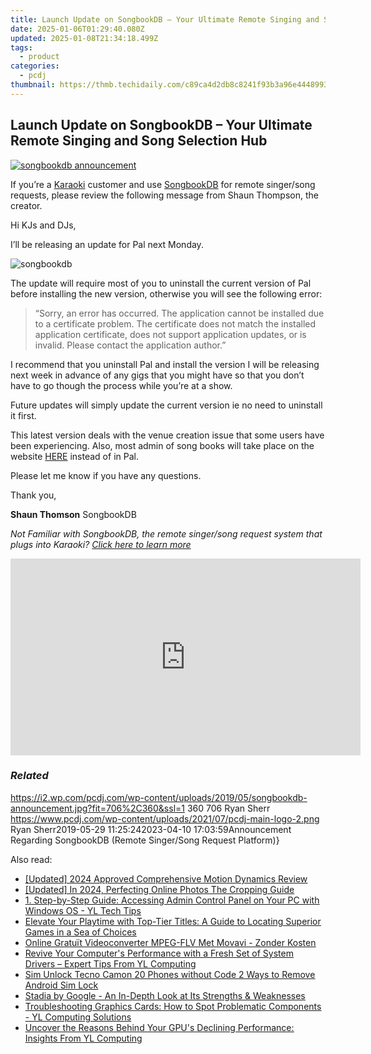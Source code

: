 ```yaml
---
title: Launch Update on SongbookDB – Your Ultimate Remote Singing and Song Selection Hub
date: 2025-01-06T01:29:40.080Z
updated: 2025-01-08T21:34:18.499Z
tags:
  - product
categories:
  - pcdj
thumbnail: https://thmb.techidaily.com/c89ca4d2db8c8241f93b3a96e44489938109c01f6c557fc5515bb23aae45515d.JPG
---
```


## Launch Update on SongbookDB – Your Ultimate Remote Singing and Song Selection Hub

[![songbookdb announcement](https://i2.wp.com/pcdj.com/wp-content/uploads/2019/05/songbookdb-announcement.jpg?resize=706%2C321&ssl=1)](https://i2.wp.com/pcdj.com/wp-content/uploads/2019/05/songbookdb-announcement.jpg?fit=706%2C360&ssl=1 "songbookdb announcement")

If you’re a [Karaoki](https://tools.techidaily.com/pcdj/products/) customer and use [SongbookDB](https://tools.techidaily.com/pcdj/products/) for remote singer/song requests, please review the following message from Shaun Thompson, the creator.

Hi KJs and DJs,

I’ll be releasing an update for Pal next Monday.

![](https://i0.wp.com/pcdj.com/wp-content/uploads/2014/10/songbookdb.jpg?fit=251%2C300&ssl=1 "songbookdb")

The update will require most of you to uninstall the current version of Pal before installing the new version, otherwise you will see the following error:

> “Sorry, an error has occurred. The application cannot be installed due to a certificate problem. The certificate does not match the installed application certificate, does not support application updates, or is invalid. Please contact the application author.”

I recommend that you uninstall Pal and install the version I will be releasing next week in advance of any gigs that you might have so that you don’t have to go though the process while you’re at a show.

Future updates will simply update the current version ie no need to uninstall it first.

This latest version deals with the venue creation issue that some users have been experiencing. Also, most admin of song books will take place on the website [HERE](https://www.songbookdb.com/dashboard) instead of in Pal.

Please let me know if you have any questions.

Thank you,

**Shaun Thomson** 
SongbookDB

_Not Familiar with SongbookDB, the remote singer/song request system that plugs into Karaoki? [Click here to learn more](https://tools.techidaily.com/pcdj/products/)_

<!-- affiliate ads begin -->
<iframe width="560" height="315" src="https://www.youtube.com/embed/GyfJUhsz_AY?si=x2HjoLX1B89oEPgZ" title="YouTube video player" frameborder="0" allow="accelerometer; autoplay; clipboard-write; encrypted-media; gyroscope; picture-in-picture; web-share" referrerpolicy="strict-origin-when-cross-origin" allowfullscreen></iframe>
<!-- affiliate ads end -->

### _Related_

https://i2.wp.com/pcdj.com/wp-content/uploads/2019/05/songbookdb-announcement.jpg?fit=706%2C360&ssl=1 360 706 Ryan Sherr https://www.pcdj.com/wp-content/uploads/2021/07/pcdj-main-logo-2.png Ryan Sherr2019-05-29 11:25:242023-04-10 17:03:59Announcement Regarding SongbookDB (Remote Singer/Song Request Platform)}

<ins class="adsbygoogle"
     style="display:block"
     data-ad-format="autorelaxed"
     data-ad-client="ca-pub-7571918770474297"
     data-ad-slot="1223367746"></ins>

<ins class="adsbygoogle"
     style="display:block"
     data-ad-client="ca-pub-7571918770474297"
     data-ad-slot="8358498916"
     data-ad-format="auto"
     data-full-width-responsive="true"></ins>

<span class="atpl-alsoreadstyle">Also read:</span>
<div><ul>
<li><a href="https://fox-friendly.techidaily.com/updated-2024-approved-comprehensive-motion-dynamics-review/"><u>[Updated] 2024 Approved Comprehensive Motion Dynamics Review</u></a></li>
<li><a href="https://fox-helps.techidaily.com/updated-in-2024-perfecting-online-photos-the-cropping-guide/"><u>[Updated] In 2024, Perfecting Online Photos The Cropping Guide</u></a></li>
<li><a href="https://win-exclusive.techidaily.com/1-step-by-step-guide-accessing-admin-control-panel-on-your-pc-with-windows-os-yl-tech-tips/"><u>1. Step-by-Step Guide: Accessing Admin Control Panel on Your PC with Windows OS - YL Tech Tips</u></a></li>
<li><a href="https://buynow-reviews.techidaily.com/elevate-your-playtime-with-top-tier-titles-a-guide-to-locating-superior-games-in-a-sea-of-choices/"><u>Elevate Your Playtime with Top-Tier Titles: A Guide to Locating Superior Games in a Sea of Choices</u></a></li>
<li><a href="https://blog-min.techidaily.com/online-gratuit-videoconverter-mpeg-flv-met-movavi-zonder-kosten/"><u>Online Gratuït Videoconverter MPEG-FLV Met Movavi - Zonder Kosten</u></a></li>
<li><a href="https://win-exclusive.techidaily.com/revive-your-computers-performance-with-a-fresh-set-of-system-drivers-expert-tips-from-yl-computing/"><u>Revive Your Computer's Performance with a Fresh Set of System Drivers – Expert Tips From YL Computing</u></a></li>
<li><a href="https://sim-unlock.techidaily.com/sim-unlock-tecno-camon-20-phones-without-code-2-ways-to-remove-android-sim-lock-by-drfone-android/"><u>Sim Unlock Tecno Camon 20 Phones without Code 2 Ways to Remove Android Sim Lock</u></a></li>
<li><a href="https://buynow-reviews.techidaily.com/stadia-by-google-an-in-depth-look-at-its-strengths-and-weaknesses/"><u>Stadia by Google - An In-Depth Look at Its Strengths & Weaknesses</u></a></li>
<li><a href="https://win-exclusive.techidaily.com/troubleshooting-graphics-cards-how-to-spot-problematic-components-yl-computing-solutions/"><u>Troubleshooting Graphics Cards: How to Spot Problematic Components - YL Computing Solutions</u></a></li>
<li><a href="https://win-exclusive.techidaily.com/uncover-the-reasons-behind-your-gpus-declining-performance-insights-from-yl-computing/"><u>Uncover the Reasons Behind Your GPU's Declining Performance: Insights From YL Computing</u></a></li>
</ul></div>

